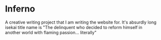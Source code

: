 # Inferno
A creative writing project that I am writing the website for. It's absurdly long isekai title name is "The delinquent who decided to reform himself in another world with flaming passion... literally"
